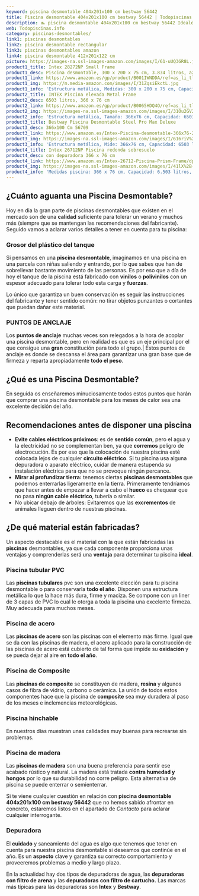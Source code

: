 ```yaml
---
keyword: piscina desmontable 404x201x100 cm bestway 56442
title: Piscina desmontable 404x201x100 cm bestway 56442 | Todopiscinas.info
description: 🏊 piscina desmontable 404x201x100 cm bestway 56442 Ideales para este verano 2021. Aquí puedes comprar piscina desmontable 404x201x100 cm bestway 56442 y comparar con otras similares. No dejes escapar piscina desmontable 404x201x100 cm bestway 56442 a un precio realmente tentador.
web: Todopiscinas.info
category: piscinas-desmontables/
link1: piscinas desmontables
link2: piscina desmontable rectangular
link3: piscinas desmontables amazon
link4: piscina desmontable 412x201x122 cm
picture: https://images-na.ssl-images-amazon.com/images/I/61-uUQ3GR8L.jpg
product1_title: Intex 28272NP Small Frame
product1_desc: Piscina desmontable, 300 x 200 x 75 cm, 3.834 litros, azul
product1_link: https://www.amazon.es/gp/product/B001IWNDDA/ref=as_li_tl?ie=UTF8&camp=3638&creative=24630&creativeASIN=B001IWNDDA&linkCode=as2&tag=todopiscinas0e-21&linkId=25b9d647487c889cb6ef56ed63f50ca1
product1_img: https://m.media-amazon.com/images/I/31ZqsiEkctL.jpg
product1_info: 'Estructura metálica, Medidas: 300 x 200 x 75 cm, Capacidad: 3.834 litros, Para 6 personas (+ 6 años), Fácil montaje, Forma rectangular'
product2_title: INTEX Piscina elevada Metal Frame
product2_desc: 6503 litros, 366 x 76 cm
product2_link: https://www.amazon.es/gp/product/B0065HDQ4O/ref=as_li_tl?ie=UTF8&camp=3638&creative=24630&creativeASIN=B0065HDQ4O&linkCode=as2&tag=todopiscinas0e-21&linkId=ed2430e3ba564d3527ee103df33ed7b3
product2_img: https://images-na.ssl-images-amazon.com/images/I/31Ou2GV2SAL.jpg
product2_info: 'Estructura metálica, Tamaño: 366x76 cm, Capacidad: 6503 litros, Forma circular, De 4 a 7 personas (+6 años)'
product3_title: Bestway Piscina Desmontable Steel Pro Max Deluxe
product3_desc: 366x100 Cm 56709
product3_link: https://www.amazon.es/Intex-Piscina-desmontable-366x76-28210NP/dp/B0065HDQ4O?__mk_es_ES=%C3%85M%C3%85%C5%BD%C3%95%C3%91&crid=25UQGV9HG2INI&dchild=1&keywords=piscinas+desmontables&qid=1615854176&sprefix=piscinas+dem%2Caps%2C201&sr=8-5&linkCode=ll1&tag=todopiscinas0e-21&linkId=34f200977c6cbaab1f3f4d9ac0e64755&language=es_ES&ref_=as_li_ss_tl
product3_img: https://images-na.ssl-images-amazon.com/images/I/616riV%2BiY3L.jpg
product3_info: 'Estructura metálica, Mide: 366x76 cm, Capacidad: 6503 litros, De 4 a 7 personas mayores de 6 años, Forma circular, Tecnología Super-Tough'
product4_title: Intex 26712NP Piscina redonda sobresuelo
product4_desc: con depuradora 366 x 76 cm
product4_link: https://www.amazon.es/Intex-26712-Piscina-Prism-Frame/dp/B07FB823GL?__mk_es_ES=%C3%85M%C3%85%C5%BD%C3%95%C3%91&dchild=1&keywords=piscinas+desmontables+con+depuradora&qid=1615936418&sr=8-5&linkCode=ll1&tag=todopiscinas0e-21&linkId=d98699de7830cd471766fa1daa36de34&language=es_ES&ref_=as_li_ss_tl
product4_img: https://images-na.ssl-images-amazon.com/images/I/41lX%2B-YpibL.jpg
product4_info: 'Medidas piscina: 366 x 76 cm, Capacidad: 6.503 litros, Incluye depuradora de cartucha A, Lona resistente triple capa'
---
```




## ¿Cuánto aguanta una Piscina Desmontable?

Hoy en dia la gran parte de piscinas desmontables que existen en el mercado son de una **calidad** suficiente para tolerar un verano y muchos más (siempre que se mantengan las recomendaciones del fabricante). Seguido vamos a aclarar varios detalles a tener en cuenta para tu piscina:


### Grosor del plástico del tanque

Si pensamos en una **piscina desmontable**, imaginamos en una piscina en una parcela con niñas saliendo y entrando, por lo que sabes que han de sobrellevar bastante movimiento de las personas. Es por eso que a día de hoy el tanque de la piscina está fabricado con **vinilos** o **polivinilos** con un espesor adecuado para tolerar todo esta carga y **fuerzas**.

Lo único que garantiza un	 buen conservación es seguir las instrucciones del fabricante y tener sentido común: no tirar objetos punzantes o cortantes que puedan dañar este material.


### PUNTOS DE ANCLAJE

Los **puntos de anclaje** muchas veces son relegados a la hora de acoplar una piscina desmontable, pero en realidad es que es un eje principal por el que consigue una **gran** constitución para todo el grupo.| Estos puntos de anclaje es donde se descansa el área para garantizar una gran base que de firmeza y reparta apropiadamente **todo el peso**.
## ¿Qué es una Piscina Desmontable?



En seguida os enseñaremos minuciosamente todos estos puntos que harán que comprar una piscina desmontable para los meses de calor sea una excelente decisión del año.


## Recomendaciones antes de disponer una piscina



*   **Evite cables eléctricos próximos**: es de **sentido común**, pero el agua y la electricidad no se complementan ben, ya que **corremos** peligro de electrocución. Es por eso que la colocación de nuestra piscina esté colocada lejos de cualquier **circuito eléctrico**. Si tu piscina usa alguna depuradora o aparato eléctrico, cuidar de manera estupenda su instalación eléctrica para que no se provoque ningún percance.
*   **Mirar al profundizar tierra:** tenemos ciertas **piscinas desmontables** que podemos enterrarlas ligeramente en la tierra. Primeramente tendríamos que hacer antes de empezar a llevar a cabo el **hueco** es chequear que no pasa **ningún cable eléctrico**, tubería o similar.
*   No ubicar debajo de árboles: Evitaremos que las **excrementos** de animales lleguen dentro de nuestras piscinas.


## ¿De qué material están fabricadas?

Un aspecto destacable es el material con la que están fabricadas las **piscinas** desmontables, ya que cada componente proporciona unas ventajas y comprenderlas  será una **ventaja** para determinar tu piscina **ideal**.


### Piscina tubular PVC

Las **piscinas tubulares** pvc son una excelente elección para tu piscina desmontable o para conservarla **todo el año**. Disponen una estructura metálica lo que la hace más dura, firme y maciza. Se compone con un liner de 3 capas de PVC lo cual le otorga a toda la piscina una excelente firmeza. Muy adecuada para muchos meses.


### Piscina de acero

Las **piscinas de acero** son las piscinas con el elemento más firme. Igual que se da con las piscinas de madera, el acero aplicado para la construcción de las piscinas de acero está cubierto de tal forma que impide su **oxidación** y se pueda dejar al aire en **todo el año**.


### Piscina de Composite

Las **piscinas de composite** se constituyen de madera, **resina** y algunos casos de fibra de vidrio, carbono o cerámica. La unión de todos estos componentes hace que la piscina de **composite** sea muy duradera al paso de los meses e inclemencias meteorológicas.


### Piscina hinchable

 En nuestros días muestran unas calidades muy buenas para recrearse sin problemas.


### Piscina de madera

Las **piscinas de madera** son una buena preferencia para sentir ese acabado rústico y natural. La madera está tratada **contra humedad y hongos** por lo que su durabilidad no corre peligro. Esta alternativa de piscina se puede enterrar o semienterrar.

Si te viene cualquier cuestión en relación con **piscina desmontable 404x201x100 cm bestway 56442** que no hemos sabido afrontar en concreto, estaremos listos en el apartado de _Contacto_ para aclarar cualquier interrogante.

<brand-panel :title=product1_title :desc=product1_desc :img=product1_img :link=product1_link></brand-panel>

<external-banner></external-banner>


<stats-list :link1=link1 :link2=link2 :link3=link3 :link4=link4 :category=category></stats-list>


### Depuradora

El **cuidado** y saneamiento del agua es algo que tenemos que tener en cuenta para nuestra piscina desmontable si deseamos que continúe en el año. Es un **aspecto** clave y garantiza su correcto comportamiento y proveeremos problemas a medio y largo plazo.

En la actualidad hay dos tipos de depuradoras de agua, las **depuradoras con filtro de arena** y  las **depuradoras** **con filtro de cartucho.** Las marcas más típicas para las depuradoras son **Intex** y **Bestway**.